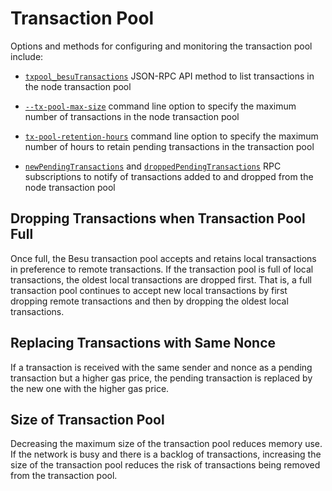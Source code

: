 # Transaction Pool 

Options and methods for configuring and monitoring the transaction pool include: 

* [`txpool_besuTransactions`](../../Reference/API-Methods.md#txpool_besutransactions) JSON-RPC API method to list
transactions in the node transaction pool

* [`--tx-pool-max-size`](../../Reference/CLI/CLI-Syntax.md#tx-pool-max-size) command line option to specify the maximum number
of transactions in the node transaction pool

* [`tx-pool-retention-hours`](../../Reference/CLI/CLI-Syntax.md#tx-pool-retention-hours) command line option to specify 
the maximum number of hours to retain pending transactions in the transaction pool

* [`newPendingTransactions`](../../HowTo/Interact/APIs/RPC-PubSub.md#pending-transactions) and [`droppedPendingTransactions`](../../HowTo/Interact/APIs/RPC-PubSub.md#dropped-transactions)
RPC subscriptions to notify of transactions added to and dropped from the node transaction pool  

## Dropping Transactions when Transaction Pool Full 

Once full, the Besu transaction pool accepts and retains local transactions in preference to remote transactions. 
If the transaction pool is full of local transactions, the oldest local transactions are dropped first.  That is, a 
full transaction pool continues to accept new local transactions by first dropping remote transactions and then by 
dropping the oldest local transactions. 

## Replacing Transactions with Same Nonce

If a transaction is received with the same sender and nonce as a pending transaction but a higher gas price, the pending transaction
is replaced by the new one with the higher gas price.

## Size of Transaction Pool

Decreasing the maximum size of the transaction pool reduces memory use. If the network is busy and there is a backlog
of transactions, increasing the size of the transaction pool reduces the risk of transactions being 
removed from the transaction pool.
